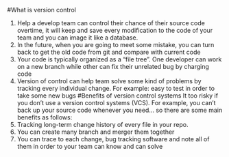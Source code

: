 #What is version control
1) Help a develop team can control their chance of their source code overtime, it will keep and save every modification to the code of your team and you can image it like a database. 
2) In the future, when you are going to meet some mistake, you can turn back to get the old code from git and compare with current code
3) Your code is typically organized as a “file tree”. One developer can work on a new branch while other can fix their unrelated bug by charging code
4) Version of control can help team solve some kind of problems by tracking every individual change. For example: easy to test in order to take some new bugs
#Benefits of version control systems
It too risky if you don’t use a version control systems (VCS). For example, you can’t back up your source code whenever you need… so there are some main benefits as follows:
1)	Tracking long-term change history of every file in your repo.
2)	You can create many branch and merger them together
3)	You can trace to each change, bug tracking software and note all of them in order to your team can know and can solve

